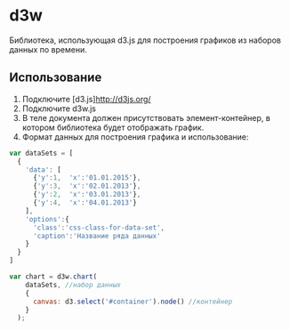 d3w
===
Библиотека, использующая d3.js для построения графиков из наборов данных по времени.

Использование
---------
1. Подключите [d3.js]http://d3js.org/
2. Подключите d3w.js
3. В теле документа должен присутствовать элемент-контейнер, в котором библиотека будет отображать график.
4. Формат данных для построения графика и использование:

```javascript
var dataSets = [
  {
    'data': [
      {'y':1,  'x':'01.01.2015'},
      {'y':3,  'x':'02.01.2013'},
      {'y':2,  'x':'03.01.2013'},
      {'y':4,  'x':'04.01.2013'}
    ],
    'options':{
      'class':'css-class-for-data-set',
      'caption':'Название ряда данных'
    }
  }
]

var chart = d3w.chart(
    dataSets, //набор данных
    {
      canvas: d3.select('#container').node() //контейнер
    }
  );
```

